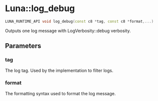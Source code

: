 # Luna::log_debug

```c++
LUNA_RUNTIME_API void log_debug(const c8 *tag, const c8 *format,...)
```

Outputs one log message with LogVerbosity::debug verbosity. 



## Parameters
### tag
The log tag. Used by the implementation to filter logs. 

### format
The formatting syntax used to format the log message. 

